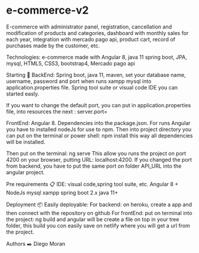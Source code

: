 # e-commerce-v2
E-commerce with administrator panel, registration, cancellation and modification of products and categories, dashboard with monthly sales for each year, integration with mercado pago api, product cart, record of purchases made by the customer, etc.

Technologies:
e-commerce made with Angular 8, java 11 spring boot, JPA, mysql, HTML5, CSS3, bootstrap4, Mercado pago api


Starting 🚀
BackEnd:
Spring boot, java 11, maven, set your database name, username, password and port when runs xampp mysql into application.properties file.
Spring tool suite or visual code IDE you can started easly. 

If you want to change the default port, you can put in application.properties file, into resources the next : server.port=<portNumber>

FrontEnd:
Angular 8.
Dependencies into the package.json.
For runs Angular you have to installed nodeJs for use to npm. Then into project directory you can put  on the terminal or power shell: npm install
this way all dependencies will be installed.

Then put on the terminal: ng serve
This allow you runs the project on port 4200 on your browser, putting URL: localhost:4200.
 If you changed the port from backend, you have to put the same port on folder API_URL into the angular project.

Pre requirements 📋
IDE: visual code,spring tool suite, etc.
Angular 8 +
NodeJs
mysql
xampp
spring boot 2.x
java 11+


Deployment 📦
Easily deployable:
For backend: on heroku, create a app and then connect with the repository on github
For frontEnd: put on terminal into the project: ng build and angular will be create a file on top  in your tree folder, this build you con easily save on netlify where you will get a url from the project.

Authors ✒️
Diego Moran

